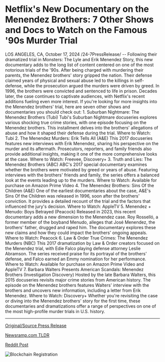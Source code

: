 # Netflix's New Documentary on the Menendez Brothers: 7 Other Shows and Docs to Watch on the Famous '90s Murder Trial

LOS ANGELES, CA, October 17, 2024 /24-7PressRelease/ -- Following their dramatized trial in Monsters: The Lyle and Erik Menendez Story, this new documentary adds to the long list of content centered on one of the most notorious trials of the '90s.  After being charged with murdering their parents, the Menendez brothers' story gripped the nation. Their defense claimed years of physical and sexual abuse led to the killings in self-defense, while the prosecution argued the murders were driven by greed. In 1996, the brothers were convicted and sentenced to life in prison.  Decades later, the case continues to captivate audiences, with Netflix's recent additions fueling even more interest. If you're looking for more insights into the Menendez brothers' trial, here are seven other shows and documentaries you should check out:  1. Suburban Nightmare: The Menendez Brothers (Tubi) Tubi's Suburban Nightmare docuseries explores various shocking true crime stories, with one episode focusing on the Menendez brothers. This installment delves into the brothers' allegations of abuse and how it shaped their defense during the trial.  Where to Watch: Tubi  2. The Menendez Murders: Erik Tells All (A&E) This 2017 docuseries features new interviews with Erik Menendez, sharing his perspective on the murder and its aftermath. Prosecutors, reporters, and family friends also provide additional insights, making it one of the more comprehensive looks at the case.  Where to Watch: Freevee, Discovery+  3. Truth and Lies: The Menendez Brothers (ABC) ABC's 2017 special documentary examines whether the brothers were motivated by greed or years of abuse. Featuring interviews with the brothers' friends and family, the series offers a balanced look at the events leading up to the murders.  Where to Watch: Available for purchase on Amazon Prime Video  4. The Menendez Brothers: Sins Of the Children (A&E) One of the earliest documentaries about the case, A&E's Sins Of the Children was released in 1996, soon after the brothers' conviction. It provides a detailed recount of the trial and the factors that influenced the jury's decision.  Where to Watch: AppleTV  5. Menendez + Menudo: Boys Betrayed (Peacock) Released in 2023, this recent documentary adds a new dimension to the Menendez case. Roy Rosselló, a former member of the boyband Menudo, alleges that José Menendez, the brothers' father, drugged and raped him. The documentary explores these new claims and how they could impact the brothers' ongoing appeals.  Where to Watch: Peacock  6. Law & Order True Crimes: The Menendez Murders (NBC) This 2017 dramatization by Law & Order creators focused on the Menendez trial, with Edie Falco playing defense attorney Leslie Abramson. The series received praise for its portrayal of the brothers' defense, and Falco earned an Emmy nomination for her performance.  Where to Watch: Available for purchase on Amazon Prime Video and AppleTV  7. Barbara Walters Presents American Scandals: Menendez Brothers (Investigation Discovery) Hosted by the late Barbara Walters, this 2015 docuseries revisits major crime stories from American history. The episode on the Menendez brothers features Walters' interview with the brothers and uncovers new information, including a letter from Erik Menendez.  Where to Watch: Discovery+  Whether you're revisiting the case or diving into the Menendez brothers' story for the first time, these documentaries and dramatizations offer a range of perspectives on one of the most high-profile murder trials in U.S. history. 

---

[Original/Source Press Release](https://www.24-7pressrelease.com/press-release/515033/netflixs-new-documentary-on-the-menendez-brothers-7-other-shows-and-docs-to-watch-on-the-famous-90s-murder-trial)
                    

[Newsramp.com TLDR](https://newsramp.com/curated-news/new-documentary-explores-menendez-brothers-notorious-trial-and-its-impact/06298beb269d194a245fdfda7185217e) 

 



[Reddit Post](https://www.reddit.com/r/newsramp/comments/1g5l6xj/new_documentary_explores_menendez_brothers/) 



![Blockchain Registration](https://cdn.newsramp.app/24-7PressRelease/qrcode/2410/17/zerokxuZ.webp)